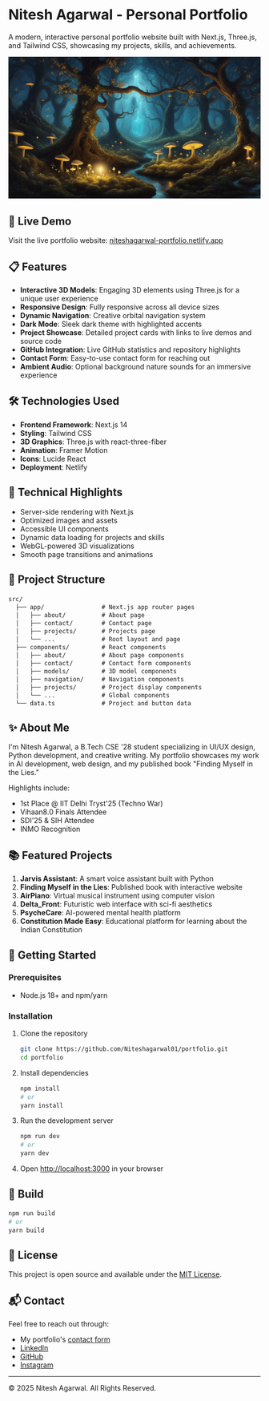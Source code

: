 # Nitesh Agarwal - Personal Portfolio

A modern, interactive personal portfolio website built with Next.js, Three.js, and Tailwind CSS, showcasing my projects, skills, and achievements.

![Portfolio Screenshot](public/background/home-background.png)

## 🌟 Live Demo

Visit the live portfolio website: [niteshagarwal-portfolio.netlify.app](https://niteshagarwal-portfolio.netlify.app)

## 📋 Features

- **Interactive 3D Models**: Engaging 3D elements using Three.js for a unique user experience
- **Responsive Design**: Fully responsive across all device sizes
- **Dynamic Navigation**: Creative orbital navigation system
- **Dark Mode**: Sleek dark theme with highlighted accents
- **Project Showcase**: Detailed project cards with links to live demos and source code
- **GitHub Integration**: Live GitHub statistics and repository highlights
- **Contact Form**: Easy-to-use contact form for reaching out
- **Ambient Audio**: Optional background nature sounds for an immersive experience

## 🛠️ Technologies Used

- **Frontend Framework**: Next.js 14
- **Styling**: Tailwind CSS
- **3D Graphics**: Three.js with react-three-fiber
- **Animation**: Framer Motion
- **Icons**: Lucide React
- **Deployment**: Netlify

## 🔧 Technical Highlights

- Server-side rendering with Next.js
- Optimized images and assets
- Accessible UI components
- Dynamic data loading for projects and skills
- WebGL-powered 3D visualizations
- Smooth page transitions and animations

## 📂 Project Structure

```
src/
  ├── app/                # Next.js app router pages
  │   ├── about/          # About page
  │   ├── contact/        # Contact page
  │   ├── projects/       # Projects page
  │   └── ...             # Root layout and page
  ├── components/         # React components
  │   ├── about/          # About page components
  │   ├── contact/        # Contact form components
  │   ├── models/         # 3D model components
  │   ├── navigation/     # Navigation components
  │   ├── projects/       # Project display components
  │   └── ...             # Global components
  └── data.ts             # Project and button data
```

## ✨ About Me

I'm Nitesh Agarwal, a B.Tech CSE '28 student specializing in UI/UX design, Python development, and creative writing. My portfolio showcases my work in AI development, web design, and my published book "Finding Myself in the Lies."

Highlights include:
- 1st Place @ IIT Delhi Tryst'25 (Techno War)
- Vihaan8.0 Finals Attendee
- SDI'25 & SIH Attendee
- INMO Recognition

## 📚 Featured Projects

1. **Jarvis Assistant**: A smart voice assistant built with Python
2. **Finding Myself in the Lies**: Published book with interactive website
3. **AirPiano**: Virtual musical instrument using computer vision
4. **Delta_Front**: Futuristic web interface with sci-fi aesthetics
5. **PsycheCare**: AI-powered mental health platform
6. **Constitution Made Easy**: Educational platform for learning about the Indian Constitution

## 🚀 Getting Started

### Prerequisites

- Node.js 18+ and npm/yarn

### Installation

1. Clone the repository
   ```bash
   git clone https://github.com/Niteshagarwal01/portfolio.git
   cd portfolio
   ```

2. Install dependencies
   ```bash
   npm install
   # or
   yarn install
   ```

3. Run the development server
   ```bash
   npm run dev
   # or
   yarn dev
   ```

4. Open [http://localhost:3000](http://localhost:3000) in your browser

## 🔨 Build

```bash
npm run build
# or
yarn build
```

## 📄 License

This project is open source and available under the [MIT License](LICENSE).

## 📬 Contact

Feel free to reach out through:

- My portfolio's [contact form](https://niteshagarwal-portfolio.netlify.app/contact)
- [LinkedIn](https://www.linkedin.com/in/nitesh-agarwal-9a1313317/)
- [GitHub](https://github.com/Niteshagarwal01)
- [Instagram](https://www.instagram.com/cosmic_nitesh_/)

---

© 2025 Nitesh Agarwal. All Rights Reserved.